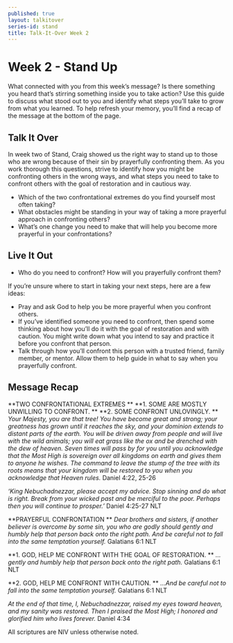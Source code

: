 ```yaml
---
published: true
layout: talkitover
series-id: stand
title: Talk-It-Over Week 2
---
```


# Week 2 - Stand Up

What connected with you from this week’s message? Is there something you heard that’s stirring something inside you to take action? Use this guide to discuss what stood out to you and identify what steps you’ll take to grow from what you learned. To help refresh your memory, you’ll find a recap of the message at the bottom of the page.

## Talk It Over

In week two of Stand, Craig showed us the right way to stand up to those who are  wrong because of their sin by prayerfully confronting them. As you work thorough this questions, strive to identify how you might be confronting others in the wrong ways, and what steps you need to take to confront others with the goal of restoration and in cautious way.

* Which of the two confrontational extremes do you find yourself most often taking?
* What obstacles might be standing in your way of taking a more prayerful approach in confronting others?
* What’s one change you need to make that will help you become more prayerful in your confrontations?

## Live It Out

* Who do you need to confront? How will you prayerfully confront them?

If you’re unsure where to start in taking your next steps, here are a few ideas:

* Pray and ask God to help you be more prayerful when you confront others.
* If you’ve identified someone you need to confront, then spend some thinking about how you’ll do it with the goal of restoration and with caution. You might write down what you intend to say and practice it before you confront that person.
* Talk through how you’ll confront this person with a trusted friend, family member, or mentor. Allow them to help guide in what to say when you prayerfully confront. 

## Message Recap

**TWO CONFRONTATIONAL EXTREMES
**
**1. SOME ARE MOSTLY UNWILLING TO CONFRONT.
**
**2. SOME CONFRONT UNLOVINGLY. 
**
_Your Majesty, you are that tree! You have become great and strong; your greatness has grown until it reaches the sky, and your dominion extends to distant parts of the earth. You will be driven away from people and will live with the wild animals; you will eat grass like the ox and be drenched with the dew of heaven. Seven times will pass by for you until you acknowledge that the Most High is sovereign over all kingdoms on earth and gives them to anyone he wishes. The command to leave the stump of the tree with its roots means that your kingdom will be restored to you when you acknowledge that Heaven rules._ Daniel 4:22, 25-26

_‘King Nebuchadnezzar, please accept my advice. Stop sinning and do what is right. Break from your wicked past and be merciful to the poor. Perhaps then you will continue to prosper.’_ Daniel 4:25-27 NLT

**PRAYERFUL CONFRONTATION
**
_Dear brothers and sisters, if another believer is overcome by some sin, you who are godly should gently and humbly help that person back onto the right path. And be careful not to fall into the same temptation yourself._ Galatians 6:1 NLT

**1. GOD, HELP ME CONFRONT WITH THE GOAL OF RESTORATION. 
**
_…gently and humbly help that person back onto the right path._ Galatians 6:1 NLT

**2. GOD, HELP ME CONFRONT WITH CAUTION.
**
_…And be careful not to fall into the same temptation yourself._ Galatians 6:1 NLT

_At the end of that time, I, Nebuchadnezzar, raised my eyes toward heaven, and my sanity was restored. Then I praised the Most High; I honored and glorified him who lives forever._ Daniel 4:34 

All scriptures are NIV unless otherwise noted.
